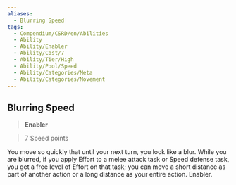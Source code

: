 ```yaml
---
aliases:
  - Blurring Speed
tags:
  - Compendium/CSRD/en/Abilities
  - Ability
  - Ability/Enabler
  - Ability/Cost/7
  - Ability/Tier/High
  - Ability/Pool/Speed
  - Ability/Categories/Meta
  - Ability/Categories/Movement
---
```

  
    
## Blurring Speed    
>**Enabler**    
>7 Speed points  
    
You move so quickly that until your next turn, you look like a blur. While you are blurred, if you apply Effort to a melee attack task or Speed defense task, you get a free level of Effort on that task; you can move a short distance as part of another action or a long distance as your entire action. Enabler.